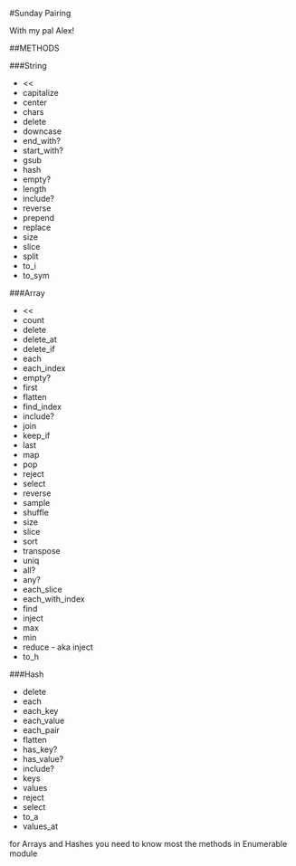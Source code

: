#Sunday Pairing

With my pal Alex!

##METHODS

###String

* \<\<
* capitalize
* center
* chars
* delete
* downcase
* end_with?
* start_with?
* gsub
* hash
* empty?
* length
* include?
* reverse
* prepend
* replace
* size
* slice
* split
* to_i
* to_sym

###Array

* \<\<
* count
* delete
* delete_at
* delete_if
* each
* each_index
* empty?
* first
* flatten
* find_index
* include?
* join
* keep_if
* last
* map
* pop
* reject
* select
* reverse
* sample
* shuffle
* size
* slice
* sort
* transpose
* uniq
* all?
* any?
* each_slice
* each_with_index
* find
* inject
* max
* min
* reduce - aka inject
* to_h

###Hash

* delete
* each
* each_key
* each_value
* each_pair
* flatten
* has_key?
* has_value?
* include?
* keys
* values
* reject
* select
* to_a
* values_at

for Arrays and Hashes you need to know most the methods in Enumerable module